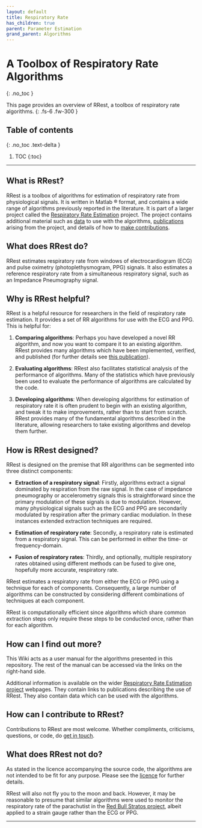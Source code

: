 ```yaml
---
layout: default
title: Respiratory Rate
has_children: true
parent: Parameter Estimation
grand_parent: Algorithms
---
```


# A Toolbox of Respiratory Rate Algorithms
{: .no_toc }

This page provides an overview of RRest, a toolbox of respiratory rate algorithms.
{: .fs-6 .fw-300 }


## Table of contents
{: .no_toc .text-delta }

1. TOC
{:toc}

---

## What is RRest?
RRest is a toolbox of algorithms for estimation of respiratory rate from physiological signals. It is written in Matlab &reg; format, and contains a wide range of algorithms previously reported in the literature. It is part of a larger project called the [Respiratory Rate Estimation](http://peterhcharlton.github.io/RRest/) project. The project contains additional material such as [data](http://peterhcharlton.github.io/RRest/datasets.html) to use with the algorithms, [publications](http://peterhcharlton.github.io/RRest/publications.html) arising from the project, and details of how to [make contributions](http://peterhcharlton.github.io/RRest/contributions.html).

<a name="what_does" />

## What does RRest do?
RRest estimates respiratory rate from windows of electrocardiogram (ECG) and pulse oximetry (photoplethysmogram, PPG) signals. It also estimates a reference respiratory rate from a simultaneous respiratory signal, such as an Impedance Pneumography signal.

<a name="why" />

## Why is RRest helpful?
RRest is a helpful resource for researchers in the field of respiratory rate estimation. It provides a set of RR algorithms for use with the ECG and PPG. This is helpful for:

1. **Comparing algorithms**: Perhaps you have developed a novel RR algorithm, and now you want to compare it to an existing algorithm. RRest provides many algorithms which have been implemented, verified, and published (for further details see [this publication](http://peterhcharlton.github.io/RRest/yhvs_assessment.html)).

2. **Evaluating algorithms**: RRest also facilitates statistical analysis of the performance of algorithms. Many of the statistics which have previously been used to evaluate the performance of algorithms are calculated by the code.

3. **Developing algorithms**: When developing algorithms for estimation of respiratory rate it is often prudent to begin with an existing algorithm, and tweak it to make improvements, rather than to start from scratch. RRest provides many of the fundamental algorithms described in the literature, allowing researchers to take existing algorithms and develop them further.

<a name="how_design" />

## How is RRest designed?

RRest is designed on the premise that RR algorithms can be segmented into three distinct components:

* **Extraction of a respiratory signal**: Firstly, algorithms extract a signal dominated by respiration from the raw signal. In the case of impedance pneumography or accelerometry signals this is straightforward since the primary modulation of these signals is due to modulation. However, many physiological signals such as the ECG and PPG are secondarily modulated by respiration after the primary cardiac modulation. In these instances extended extraction techniques are required.

* **Estimation of respiratory rate**: Secondly, a respiratory rate is estimated from a respiratory signal. This can be performed in either the time- or frequency-domain.

* **Fusion of respiratory rates**: Thirdly, and optionally, multiple respiratory rates obtained using different methods can be fused to give one, hopefully more accurate, respiratory rate.

RRest estimates a respiratory rate from either the ECG or PPG using a technique for each of components. Consequently, a large number of algorithms can be constructed by considering different combinations of techniques at each component.

RRest is computationally efficient since algorithms which share common extraction steps only require these steps to be conducted once, rather than for each algorithm.

<a name="how_more" />

## How can I find out more?

This Wiki acts as a user manual for the algorithms presented in this repository. The rest of the manual can be accessed via the links on the right-hand side.

Additional information is available on the wider [Respiratory Rate Estimation project](http://peterhcharlton.github.io/RRest/) webpages. They contain links to publications describing the use of RRest. They also contain data which can be used with the algorithms.

<a name="how_contribute" />

## How can I contribute to RRest?

Contributions to RRest are most welcome. Whether compliments, criticisms, questions, or code, do [get in touch](http://peterhcharlton.github.io/RRest/contributions.html).

<a name="what_not" />

## What does RRest not do?
As stated in the licence accompanying the source code, the algorithms are not intended to be fit for any purpose. Please see the [licence](https://github.com/peterhcharlton/RRest/blob/master/LICENSE) for further details.

RRest will also not fly you to the moon and back. However, it may be reasonable to presume that similar algorithms were used to monitor the respiratory rate of the parachutist in the [Red Bull Stratos project](http://www.ncbi.nlm.nih.gov/pubmed/24597163), albeit applied to a strain gauge rather than the ECG or PPG.


***